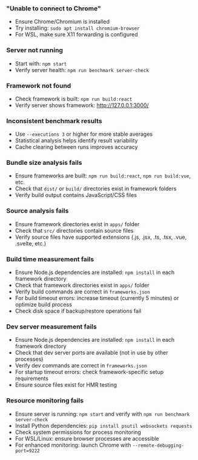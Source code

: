 


### "Unable to connect to Chrome"
- Ensure Chrome/Chromium is installed
- Try installing: `sudo apt install chromium-browser`
- For WSL, make sure X11 forwarding is configured

### Server not running
- Start with: `npm start`
- Verify server health: `npm run benchmark server-check`

### Framework not found
- Check framework is built: `npm run build:react`
- Verify server shows framework: http://127.0.0.1:3000/

### Inconsistent benchmark results
- Use `--executions 3` or higher for more stable averages
- Statistical analysis helps identify result variability
- Cache clearing between runs improves accuracy

### Bundle size analysis fails
- Ensure frameworks are built: `npm run build:react`, `npm run build:vue`, etc.
- Check that `dist/` or `build/` directories exist in framework folders
- Verify build output contains JavaScript/CSS files

### Source analysis fails
- Ensure framework directories exist in `apps/` folder
- Check that `src/` directories contain source files
- Verify source files have supported extensions (.js, .jsx, .ts, .tsx, .vue, .svelte, etc.)

### Build time measurement fails
- Ensure Node.js dependencies are installed: `npm install` in each framework directory
- Check that framework directories exist in `apps/` folder
- Verify build commands are correct in `frameworks.json`
- For build timeout errors: increase timeout (currently 5 minutes) or optimize build process
- Check disk space if backup/restore operations fail

### Dev server measurement fails
- Ensure Node.js dependencies are installed: `npm install` in each framework directory
- Check that dev server ports are available (not in use by other processes)
- Verify dev commands are correct in `frameworks.json`
- For startup timeout errors: check framework-specific setup requirements
- Ensure source files exist for HMR testing

### Resource monitoring fails
- Ensure server is running: `npm start` and verify with `npm run benchmark server-check`
- Install Python dependencies: `pip install psutil websockets requests`
- Check system permissions for process monitoring
- For WSL/Linux: ensure browser processes are accessible
- For enhanced monitoring: launch Chrome with `--remote-debugging-port=9222`
